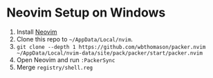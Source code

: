 # Neovim Setup on Windows

1. Install [Neovim](https://neovim.io/)
2. Clone this repo to `~/AppData/Local/nvim`.
3. `git clone --depth 1 https://github.com/wbthomason/packer.nvim ~/AppData/Local/nvim-data/site/pack/packer/start/packer.nvim`
4. Open Neovim and run `:PackerSync`
5. Merge `registry/shell.reg`

